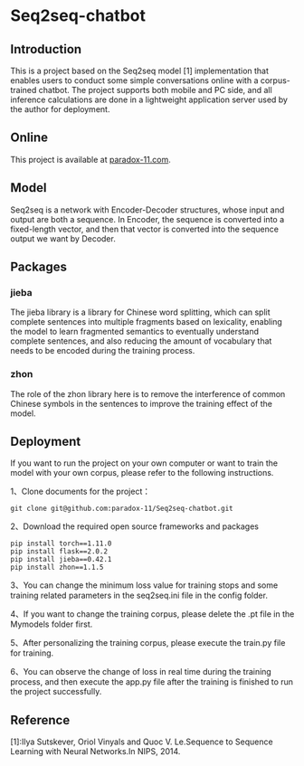 <h1>Seq2seq-chatbot</h1>

<h2>Introduction</h2>
<p>This is a project based on the Seq2seq model [1] implementation that enables users to conduct some simple conversations online with a corpus-trained chatbot. The project supports both mobile and PC side, and all inference calculations are done in a lightweight application server used by the author for deployment.</p>

<h2>Online</h2>
This project is available at <a target="_blank" href="https://paradox-11.com/">paradox-11.com</a>.

<h2>Model</h2>
<p>Seq2seq is a network with Encoder-Decoder structures, whose input and output are both a sequence. In Encoder, the sequence is converted into a fixed-length vector, and then that vector is converted into the sequence output we want by Decoder.</p>

<h2>Packages</h2>
<h3>jieba</h3>
<p>The jieba library is a library for Chinese word splitting, which can split complete sentences into multiple fragments based on lexicality, enabling the model to learn fragmented semantics to eventually understand complete sentences, and also reducing the amount of vocabulary that needs to be encoded during the training process.</p>
<h3>zhon</h3>
<p>The role of the zhon library here is to remove the interference of common Chinese symbols in the sentences to improve the training effect of the model.</p>

<h2>Deployment</h2>
<p>If you want to run the project on your own computer or want to train the model with your own corpus, please refer to the following instructions.</p>
<p>1、Clone documents for the project：</p>

```
git clone git@github.com:paradox-11/Seq2seq-chatbot.git
```
<p>2、Download the required open source frameworks and packages</p>

```
pip install torch==1.11.0
pip install flask==2.0.2
pip install jieba==0.42.1
pip install zhon==1.1.5
```
<p>3、You can change the minimum loss value for training stops and some training related parameters in the seq2seq.ini file in the config folder.</p>
<p>4、If you want to change the training corpus, please delete the .pt file in the Mymodels folder first.</p>
<p>5、After personalizing the training corpus, please execute the train.py file for training.</p>
<p>6、You can observe the change of loss in real time during the training process, and then execute the app.py file after the training is finished to run the project successfully.</p>

<h2>Reference</h2>
<p>[1]:Ilya Sutskever, Oriol Vinyals and Quoc V. Le.Sequence to Sequence Learning with Neural Networks.In NIPS, 2014.</p>
